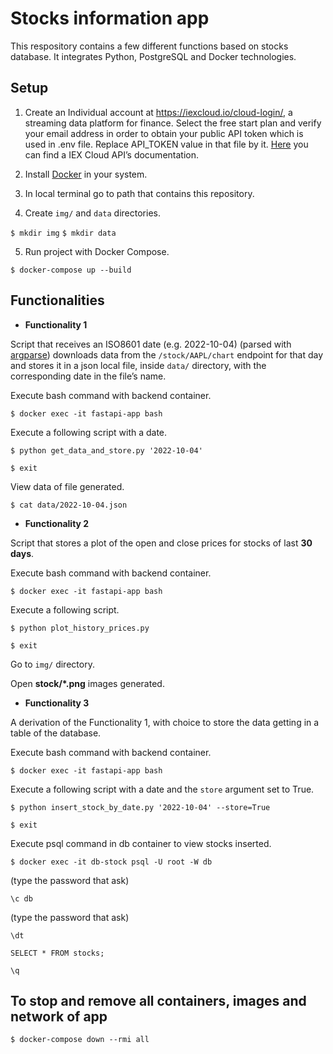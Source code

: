 # Stocks information app

This respository contains a few different functions based on stocks database. 
It integrates Python, PostgreSQL and Docker technologies.

## Setup

1. Create an Individual account at https://iexcloud.io/cloud-login/, a streaming data platform for finance. 
Select the free start plan and verify your email address in order to obtain your public API token which is used in .env file. 
Replace API_TOKEN value in that file by it.
[Here](https://iexcloud.io/docs/api/) you can find a IEX Cloud API’s documentation.

2. Install [Docker](https://docs.docker.com/engine/install/) in your system.

3. In local terminal go to path that contains this repository.

4. Create `img/` and `data` directories.

`$ mkdir img`
`$ mkdir data`

5. Run project with Docker Compose.

`$ docker-compose up --build`

## Functionalities

* **Functionality 1**

Script that receives an ISO8601 date (e.g. 2022-10-04) (parsed with [argparse](https://docs.python.org/3/library/argparse.html)) downloads data from the
`/stock/AAPL/chart` endpoint for that day and stores it in a json local file, inside `data/` directory, with the corresponding date in the file’s name.

Execute bash command with backend container.

`$ docker exec -it fastapi-app bash`

Execute a following script with a date.

`$ python get_data_and_store.py '2022-10-04'`

`$ exit`

View data of file generated.

`$ cat data/2022-10-04.json`

* **Functionality 2**

Script that stores a plot of the open and close prices for stocks of last **30 days**.

Execute bash command with backend container.

`$ docker exec -it fastapi-app bash`

Execute a following script.

`$ python plot_history_prices.py`

`$ exit`

Go to `img/` directory.

Open **stock/*.png** images generated.

* **Functionality 3**

A derivation of the Functionality 1, with choice to store the data getting in a table of the database.

Execute bash command with backend container.

`$ docker exec -it fastapi-app bash`

Execute a following script with a date and the `store` argument set to True.

`$ python insert_stock_by_date.py '2022-10-04' --store=True`

`$ exit`

Execute psql command in db container to view stocks inserted.

`$ docker exec -it db-stock psql -U root -W db`

(type the password that ask)

`\c db`

(type the password that ask)

`\dt`

`SELECT * FROM stocks;`

`\q`


## To stop and remove all containers, images and network of app
`$ docker-compose down --rmi all`
